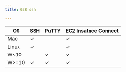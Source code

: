 ```yaml
---
title: 038 ssh
 
---
```


| OS | SSH | PuTTY | EC2 Insatnce Connect |
|----|-----|-------|----------------------|
| Mac | ✓  |       | ✓ |
| Linux | ✓ |      | ✓ |
| W<10 |   | ✓     | ✓ |
| W>=10 | ✓ | ✓    | ✓ |

